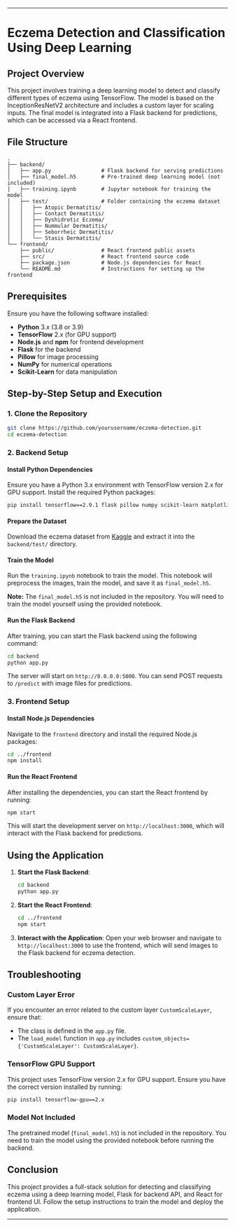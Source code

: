 
---

# Eczema Detection and Classification Using Deep Learning

## Project Overview

This project involves training a deep learning model to detect and classify different types of eczema using TensorFlow. The model is based on the InceptionResNetV2 architecture and includes a custom layer for scaling inputs. The final model is integrated into a Flask backend for predictions, which can be accessed via a React frontend.

## File Structure

```
.
├── backend/
│   ├── app.py                # Flask backend for serving predictions
│   ├── final_model.h5        # Pre-trained deep learning model (not included)
│   ├── training.ipynb        # Jupyter notebook for training the model
│   ├── test/                 # Folder containing the eczema dataset
│   │   ├── Atopic Dermatitis/
│   │   ├── Contact Dermatitis/
│   │   ├── Dyshidrotic Eczema/
│   │   ├── Nummular Dermatitis/
│   │   ├── Seborrheic Dermatitis/
│   │   └── Stasis Dermatitis/
└── frontend/
    ├── public/               # React frontend public assets
    ├── src/                  # React frontend source code
    ├── package.json          # Node.js dependencies for React
    └── README.md             # Instructions for setting up the frontend
```

## Prerequisites

Ensure you have the following software installed:

- **Python** 3.x (3.8 or 3.9)
- **TensorFlow** 2.x (for GPU support)
- **Node.js** and **npm** for frontend development
- **Flask** for the backend
- **Pillow** for image processing
- **NumPy** for numerical operations
- **Scikit-Learn** for data manipulation

## Step-by-Step Setup and Execution

### 1. Clone the Repository

```bash
git clone https://github.com/yourusername/eczema-detection.git
cd eczema-detection
```

### 2. Backend Setup

#### Install Python Dependencies

Ensure you have a Python 3.x environment with TensorFlow version 2.x for GPU support. Install the required Python packages:

```bash
pip install tensorflow==2.9.1 flask pillow numpy scikit-learn matplotlib
```

#### Prepare the Dataset

Download the eczema dataset from [Kaggle](https://www.kaggle.com/datasets/seyamalam/eczema) and extract it into the `backend/test/` directory.

#### Train the Model

Run the `training.ipynb` notebook to train the model. This notebook will preprocess the images, train the model, and save it as `final_model.h5`.

**Note:** The `final_model.h5` is not included in the repository. You will need to train the model yourself using the provided notebook.

#### Run the Flask Backend

After training, you can start the Flask backend using the following command:

```bash
cd backend
python app.py
```

The server will start on `http://0.0.0.0:5000`. You can send POST requests to `/predict` with image files for predictions.

### 3. Frontend Setup

#### Install Node.js Dependencies

Navigate to the `frontend` directory and install the required Node.js packages:

```bash
cd ../frontend
npm install
```

#### Run the React Frontend

After installing the dependencies, you can start the React frontend by running:

```bash
npm start
```

This will start the development server on `http://localhost:3000`, which will interact with the Flask backend for predictions.

## Using the Application

1. **Start the Flask Backend**:
   ```bash
   cd backend
   python app.py
   ```
   
2. **Start the React Frontend**:
   ```bash
   cd ../frontend
   npm start
   ```

3. **Interact with the Application**:
   Open your web browser and navigate to `http://localhost:3000` to use the frontend, which will send images to the Flask backend for eczema detection.


## Troubleshooting

### Custom Layer Error

If you encounter an error related to the custom layer `CustomScaleLayer`, ensure that:

- The class is defined in the `app.py` file.
- The `load_model` function in `app.py` includes `custom_objects={'CustomScaleLayer': CustomScaleLayer}`.

### TensorFlow GPU Support

This project uses TensorFlow version 2.x for GPU support. Ensure you have the correct version installed by running:

```bash
pip install tensorflow-gpu==2.x
```

### Model Not Included

The pretrained model (`final_model.h5`) is not included in the repository. You need to train the model using the provided notebook before running the backend.

## Conclusion

This project provides a full-stack solution for detecting and classifying eczema using a deep learning model, Flask for backend API, and React for frontend UI. Follow the setup instructions to train the model and deploy the application.

--- 
